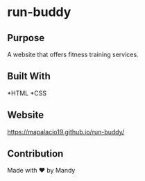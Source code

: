 # run-buddy

## Purpose
A website that offers fitness training services.

## Built With
*HTML
*CSS

## Website
https://mapalacio19.github.io/run-buddy/

## Contribution
Made with ❤️ by Mandy
